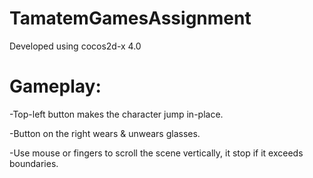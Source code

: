 # TamatemGamesAssignment

Developed using cocos2d-x 4.0

# Gameplay:

-Top-left button makes the character jump in-place.

-Button on the right wears & unwears glasses.

-Use mouse or fingers to scroll the scene vertically, it stop if it exceeds boundaries.
